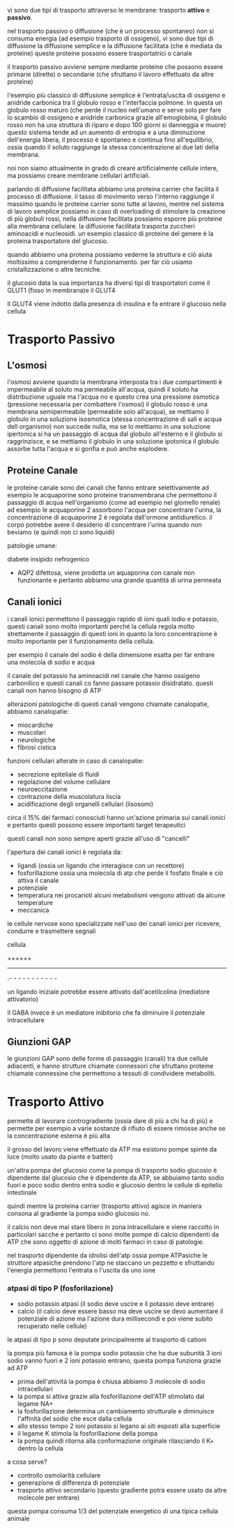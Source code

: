 vi sono due tipi di trasporto attraverso le membrane: trasporto **attivo** e **passivo**.

nel trasporto passivo o diffusione (che è un processo spontaneo) non si consuma energia (ad esempio trasporto di ossigeno), vi sono due tipi di diffusione la diffusione semplice e la diffusione facilitata (che è mediata da proteine) queste proteine possono essere trasportatrici o canale

il trasporto passivo avviene sempre mediante proteine che possono essere primarie (dirette) o secondarie (che sfruttano il lavoro effettuato da altre proteine)

l'esempio più classico di diffusione semplice è l'entrata/uscita di ossigeno e anidride carbonica  tra il globulo rosso e l'interfaccia polmone. In questa un globulo rosso maturo (che perde il nucleo nell'umano e serve solo per fare lo scambio di ossigeno e anidride carbonica grazie all'emoglobina, il globulo rosso non ha una struttura di riparo e dopo 100 giorni si danneggia e muore) questo sistema tende ad un aumento di entropia e a una diminuzione dell'energia libera, il processo è spontaneo e continua fino all'equilibrio, ossia quando il soluto raggiunge la stessa concentrazione ai due lati della membrana.

noi non siamo attualmente in grado di creare artificialmente cellule intere, ma possiamo creare membrane cellulari artificiali.

parlando di diffusione facilitata abbiamo una proteina carrier che facilita il processo di diffusione. il tasso di movimento verso l'interno raggiunge il massimo quando le proteine carrier sono tutte al lavoro, mentre nel sistema di lavoro semplice possiamo in caso di overloading di stimolare la creazione di più globuli rossi, nella diffusione facilitata possiamo esporre più proteine alla membrana cellulare.
la diffusione facilitata trasporta zuccheri aminoacidi e nucleosidi. un esempio classico di proteine del genere è la proteina trasportatore del glucosio.

quando abbiamo una proteina possiamo vederne la struttura e ciò aiuta moltissimo a comprenderne il funzionamento. per far ciò usiamo cristallizzazione o altre tecniche.

il glucosio data la sua importanza ha diversi tipi di trasportatori come il GLUT1 (fisso in membrana)e il GLUT4

Il GLUT4 viene indotto dalla presenza di insulina e fa entrare il glucosio nella cellula

# Trasporto Passivo

## L'osmosi

l'osmosi avviene quando la membrana interposta tra i due compartimenti è impermeabile al soluto ma permeabile all'acqua, quindi il soluto ha distribuzione uguale ma l'acqua no e questo crea una pressione osmotica (pressione necessaria per combattere l'osmosi)
il globulo rosso è una membrana semipermeabile (permeabile solo all'acqua), se mettiamo il globulo in una soluzione isosmotica (stessa concentrazione di sali e acqua dell organismo) non succede nulla, ma se lo mettiamo in una soluzione ipertonica si ha un passaggio di acqua dal globulo all'esterno e il globulo si raggrinzisce, e se mettiamo il globulo in una soluzione ipotonica il globulo assorbe tutta l'acqua e si gonfia e può anche esplodere.

## Proteine Canale

le proteine canale sono dei canali che fanno entrare selettivamente ad esempio le acquaporine sono proteine transmembrana che permettono il passaggio di acqua nell'organismo (come ad esempio nel glomello renale) ad esempio le acquaporine 2 assorbono l'acqua per concentrare l'urina, la concentrazione di acquaporine 2 è regolata dall'ormone antidiuretico. il corpo potrebbe avere il desiderio di concentrare l'urina quando non beviamo (e quindi non ci sono liquidi)

patologie umane:

diabete insipido nefrogenico

* AQP2 difettosa, viene prodotta un aquaporina con canale non funzionante e pertanto abbiamo una grande quantità di urina permeata

## Canali ionici

i canali ionici permettono il passaggio rapido di ioni quali iodio e potassio, questi canali sono molto importanti perché la cellula regola molto strettamente il passaggio di questi ioni in quanto la loro concentrazione è molto importante per il funzionamento della cellula.

per esempio il canale del sodio è della dimensione esatta per far entrare una molecola di sodio e acqua

il canale del potassio ha aminoacidi nel canale che hanno ossigeno carbonilico e questi canali co fanno passare potassio disidratato. questi canali non hanno bisogno di ATP

alterazioni patologiche di questi canali vengono chiamate canalopatie,
abbiamo canalopatie:

* miocardiche
* muscolari
* neurologiche
* fibrosi cistica

funzioni cellulari alterate in caso di canalopatie:

* secrezione epiteliale di fluidi
* regolazione del volume cellulare
* neuroeccitazione
* contrazione della muscolatura liscia
* acidificazione degli organelli cellulari (lisosomi)

circa il 15% dei farmaci conosciuti hanno un'azione primaria sui canali ionici e pertanto questi possono essere importanti target terapeutici

questi canali non sono sempre aperti grazie all'uso di "cancelli"

l'apertura dei canali ionici è regolata da:

* ligandi (ossia un ligando che interagisce con un recettore)
* fosforillazione ossia una molecola di atp che perde il fosfato finale e ciò attiva il canale
* potenziale
* temperatura nei procarioti alcuni metabolismi vengono attivati da alcune temperature
* meccanica

le cellule nervose sono specializzate nell'uso dei canali ionici per ricevere, condurre e trasmettere segnali

cellula

\++++++


------

.- - - - - - - - - - -

un ligando iniziale potrebbe essere attivato dall'acetilcolina (mediatore attivatorio)

Il GABA invece è un mediatore inibitorio che fa diminuire il potenziale intracellulare

## Giunzioni GAP

le giunzioni GAP sono delle forme di passaggio (canali) tra due cellule adiacenti, e hanno strutture chiamate connessori che sfruttano proteine chiamate connessine che permettono a tessuti di condividere metaboliti.

# Trasporto Attivo

permette di lavorare controgradiente (ossia dare di più a chi ha di più) e permette per esempio a varie sostanze di rifiuto di essere rimosse anche se la concentrazione esterna è più alta

il grosso del lavoro viene effettuato da ATP ma esistono pompe spinte da luce (molto usato da piante e batteri)

un'altra pompa del glucosio come la pompa di trasporto sodio glucosio è dipendente dal glucosio che è dipendente da ATP, se abbuiamo tanto sodio fuori e poco sodio dentro entra sodio e glucosio dentro le cellule di epitelio intestinale

quindi mentre la proteina carrier (trasporto attivo) agisce in maniera consona al gradiente la pompa sodio glucosio no.

il calcio non deve mai stare libero in zona intracellulare e viene raccolto in particolari sacche e pertanto ci sono molte pompe di calcio dipendenti da ATP che sono oggetto di azione di molti farmaci in caso di patologie.

nel trasporto dipendente da idrolisi dell'atp ossia pompe ATPasiche le struttore atpasiche prendono l'atp ne staccano un pezzetto e sfruttando l'energia permettono l'entrata o l'uscita da uno ione

### atpasi di tipo P (fosforilazione)

* sodio potassio atpasi (il sodio deve uscire e il potassio deve entrare)
* calcio (il calcio deve essere basso ma deve uscire se devo aumentare il potenziale di azione ma l'azione dura millisecondi e poi viene subito recuperato nelle cellule)

le atpasi di tipo p sono deputate principalmente al trasporto di cationi

la pompa più famosa è la pompa sodio potassio che ha due subunità 3 ioni sodio vanno fuori e 2 ioni potassio entrano, questa pompa funziona grazie ad ATP

* prima dell'attività la pompa è chiusa abbiamo 3 molecole di sodio intracellulari
* la pompa si attiva grazie alla fosforillazione dell'ATP stimolato dal legame NA+
* la fosforillazione determina un cambiamento strutturale e diminuisce l'affinità del sodio che esce dalla cellula
* allo stesso tempo 2 ioni potassio si legano ai siti esposti alla superficie
* il legame K stimola la fosforillazione della pompa
* la pompa quindi ritorna alla conformazione originale rilasciando il K+ dentro la cellula

a cosa serve?

* controllo osmolarità cellulare
* generazione di differenza di potenziale
* trasporto attivo secondario (questo gradiente potrà essere usato da altre molecole per entrare)

questa pompa consuma 1/3 del potenziale energetico di una tipica cellula animale
